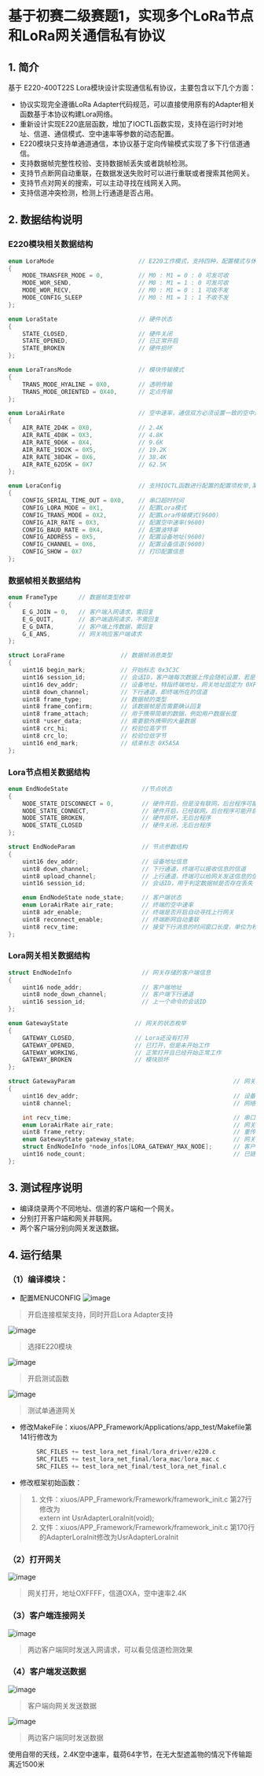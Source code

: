# 基于初赛二级赛题1，实现多个LoRa节点和LoRa网关通信私有协议
## 1. 简介
基于 E220-400T22S Lora模块设计实现通信私有协议，主要包含以下几个方面：<br>
- 协议实现完全遵循LoRa Adapter代码规范，可以直接使用原有的Adapter相关函数基于本协议构建Lora网络。
- 重新设计实现E220底层函数，增加了IOCTL函数实现，支持在运行时对地址、信道、通信模式、空中速率等参数的动态配置。
- E220模块只支持单通道通信，本协议基于定向传输模式实现了多下行信道通信。
- 支持数据帧完整性校验、支持数据帧丢失或者跳帧检测。
- 支持节点断网自动重联，在数据发送失败时可以进行重联或者搜索其他网关。
- 支持节点对网关的搜索，可以主动寻找在线网关入网。
- 支持信道冲突检测，检测上行通道是否占用。
## 2. 数据结构说明
### E220模块相关数据结构

```c
enum LoraMode                        // E220工作模式，支持四种，配置模式与休眠模式一致
{
    MODE_TRANSFER_MODE = 0,          // M0 : M1 = 0 : 0 可发可收
    MODE_WOR_SEND,                   // M0 : M1 = 1 : 0 可发可收
    MODE_WOR_RECV,                   // M0 : M1 = 0 : 1 可收不发
    MODE_CONFIG_SLEEP                // M0 : M1 = 1 : 1 不收不发
};

enum LoraState                       // 硬件状态
{
    STATE_CLOSED,                    // 硬件关闭
    STATE_OPENED,                    // 已正常开启
    STATE_BROKEN                     // 硬件损坏
};

enum LoraTransMode                   // 模块传输模式
{
    TRANS_MODE_HYALINE = 0X0,        // 透明传输
    TRANS_MODE_ORIENTED = 0X40,      // 定点传输
};

enum LoraAirRate                     // 空中速率，通信双方必须设置一致的空中速率方可进行通信
{
    AIR_RATE_2D4K = 0X0,             // 2.4K
    AIR_RATE_4D8K = 0X3,             // 4.8K
    AIR_RATE_9D6K = 0X4,             // 9.6K
    AIR_RATE_19D2K = 0X5,            // 19.2K
    AIR_RATE_38D4K = 0X6,            // 38.4K
    AIR_RATE_62D5K = 0X7             // 62.5K
};

enum LoraConfig                      // 支持IOCTL函数进行配置的配置项枚举,某些项只支持9600波特率配置
{
    CONFIG_SERIAL_TIME_OUT = 0X0,    // 串口超时时间
    CONFIG_LORA_MODE = 0X1,          // 配置Lora模式
    CONFIG_TRANS_MODE = 0X2,         // 配置Lora传输模式(9600)
    CONFIG_AIR_RATE = 0X3,           // 配置空中速率(9600)
    CONFIG_BAUD_RATE = 0X4,          // 配置波特率
    CONFIG_ADDRESS = 0X5,            // 配置设备地址(9600)
    CONFIG_CHANNEL = 0X6,            // 配置设备信道(9600)
    CONFIG_SHOW = 0X7                // 打印配置信息
};
```

### 数据帧相关数据结构

```c
enum FrameType      // 数据帧类型枚举
{
    E_G_JOIN = 0,   // 客户端入网请求，需回复
    E_G_QUIT,       // 客户端退网请求，不需回复
    E_G_DATA,       // 客户端上传数据，需回复
    G_E_ANS,        // 网关响应客户端请求
};

struct LoraFrame                // 数据帧消息类型
{
    uint16 begin_mark;          // 开始标志 0x3C3C
    uint16 session_id;          // 会话ID，客户端每次数据上传会随机设置，若是回复ID不一致则表示数据丢失
    uint16 dev_addr;            // 设备地址，特指终端地址，网关地址固定为 0XFFFF
    uint8 down_channel;         // 下行通道，即终端所在的信道
    uint8 frame_type;           // 数据帧的类型
    uint8 frame_confirm;        // 该数据帧是否需要确认回复
    uint8 frame_attach;         // 用于携带简单的数据，例如用户数据长度
    uint8 *user_data;           // 需要额外携带的大量数据
    uint8 crc_hi;               // 校验位高字节
    uint8 crc_lo;               // 校验位低字节
    uint16 end_mark;            // 结束标志 0X5A5A
};
```

### Lora节点相关数据结构

```c
enum EndNodeState                     //节点状态
{
    NODE_STATE_DISCONNECT = 0,        // 硬件开启，但是没有联网，后台程序可能开启
    NODE_STATE_CONNECT,               // 硬件开启，已经联网，后台程序可能开启
    NODE_STATE_BROKEN,                // 硬件损坏，无后台程序
    NODE_STATE_CLOSED                 // 硬件关闭，无后台程序
};

struct EndNodeParam                   // 节点参数结构
{
    uint16 dev_addr;                  // 设备地址信息
    uint8 down_channel;               // 下行通道，终端可以接收信息的信道
    uint8 upload_channel;             // 上行通道，终端可以给网关发送信息的信道
    uint16 session_id;                // 会话ID，用于判定数据帧是否存在丢失

    enum EndNodeState node_state;     // 客户端状态
    enum LoraAirRate air_rate;        // 终端的空中速率
    uint8 adr_enable;                 // 终端是否开启自动寻找上行网关
    uint8 reconnect_enable;           // 终端断网自动重联
    uint8 recv_time;                  // 接受下行消息的时间窗口长度，单位为秒
};
```

### Lora网关相关数据结构

```c
struct EndNodeInfo                    // 网关存储的客户端信息
{
    uint16 node_addr;                 // 客户端地址
    uint8 node_down_channel;          // 客户端下行通道
    uint16 session_id;                // 上一个命令的会话ID
};

enum GatewayState                   // 网关的状态枚举
{
    GATEWAY_CLOSED,                 // Lora还没有打开
    GATEWAY_OPENED,                 // 已打开，但是未开始工作
    GATEWAY_WORKING,                // 正常打开且已经开始正常工作
    GATEWAY_BROKEN                  // 模块损坏
};

struct GatewayParam                                             // 网关参数
{
    uint16 dev_addr;                                            // 设备ID
    uint8 channel;                                              // 网络编号

    int recv_time;                                              // 串口超时时间
    enum LoraAirRate air_rate;                                  // 网关空中速率
    uint8 frame_retry;                                          // 重传次数
    enum GatewayState gateway_state;                            // 网关状态
    struct EndNodeInfo *node_infos[LORA_GATEWAY_MAX_NODE];      // 客户端信息
    uint16 node_count;                                          // 已链接客户端数量
};
```

## 3. 测试程序说明
- 编译烧录两个不同地址、信道的客户端和一个网关。
- 分别打开客户端和网关并联网。
- 两个客户端分别向网关发送数据。
## 4. 运行结果
### （1）编译模块：
- 配置MENUCONFIG
![image](./images/0-1.png)
> 开启连接框架支持，同时开启Lora Adapter支持

![image](./images/0-2.png)
> 选择E220模块

![image](./images/0-3.png)
> 开启测试函数

![image](./images/0-4.png)
> 测试单通道网关

- 修改MakeFile：xiuos/APP_Framework/Applications/app_test/Makefile第141行修改为
```c
        SRC_FILES += test_lora_net_final/lora_driver/e220.c
        SRC_FILES += test_lora_net_final/lora_mac/lora_mac.c
        SRC_FILES += test_lora_net_final/test_lora_net_final.c
```
- 修改框架初始函数：
> 1. 文件：xiuos/APP_Framework/Framework/framework_init.c 第27行修改为<br> extern int UsrAdapterLoraInit(void);
> 2. 文件：xiuos/APP_Framework/Framework/framework_init.c 第170行的AdapterLoraInit修改为UsrAdapterLoraInit
### （2）打开网关
![image](./images/1.png)
> 网关打开，地址OXFFFF，信道OXA，空中速率2.4K

### （3）客户端连接网关
![image](./images/2.png)
> 两边客户端同时发送入网请求，可以看见信道检测效果

### （4）客户端发送数据
![image](./images/3.png)
> 客户端向网关发送数据

![image](./images/4.png)
> 两边客户端同时发送数据

使用自带的天线，2.4K空中速率，载荷64字节，在无大型遮盖物的情况下传输距离近1500米